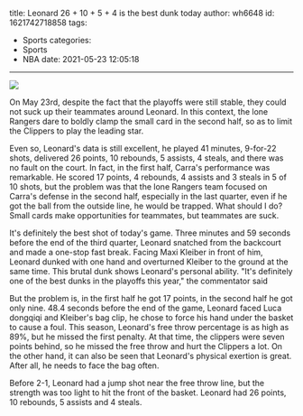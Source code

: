 title: Leonard 26 + 10 + 5 + 4 is the best dunk today
author: wh6648
id: 1621742718858
tags: 
- Sports
categories: 
- Sports
- NBA
date: 2021-05-23 12:05:18
---
![](https://p0.itc.cn/q_70/images01/20210523/38f8f279fbe84d7ab7c73ae735239bbf.jpeg)


On May 23rd, despite the fact that the playoffs were still stable, they could not suck up their teammates around Leonard. In this context, the lone Rangers dare to boldly clamp the small card in the second half, so as to limit the Clippers to play the leading star.

Even so, Leonard's data is still excellent, he played 41 minutes, 9-for-22 shots, delivered 26 points, 10 rebounds, 5 assists, 4 steals, and there was no fault on the court. In fact, in the first half, Carra's performance was remarkable. He scored 17 points, 4 rebounds, 4 assists and 3 steals in 5 of 10 shots, but the problem was that the lone Rangers team focused on Carra's defense in the second half, especially in the last quarter, even if he got the ball from the outside line, he would be trapped. What should I do? Small cards make opportunities for teammates, but teammates are suck.

It's definitely the best shot of today's game. Three minutes and 59 seconds before the end of the third quarter, Leonard snatched from the backcourt and made a one-stop fast break. Facing Maxi Kleiber in front of him, Leonard dunked with one hand and overturned Kleiber to the ground at the same time. This brutal dunk shows Leonard's personal ability. "It's definitely one of the best dunks in the playoffs this year," the commentator said

But the problem is, in the first half he got 17 points, in the second half he got only nine. 48.4 seconds before the end of the game, Leonard faced Luca dongqiqi and Kleiber's bag clip, he chose to force his hand under the basket to cause a foul. This season, Leonard's free throw percentage is as high as 89%, but he missed the first penalty. At that time, the clippers were seven points behind, so he missed the free throw and hurt the Clippers a lot. On the other hand, it can also be seen that Leonard's physical exertion is great. After all, he needs to face the bag often.

Before 2-1, Leonard had a jump shot near the free throw line, but the strength was too light to hit the front of the basket. Leonard had 26 points, 10 rebounds, 5 assists and 4 steals.


